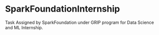 # SparkFoundationInternship
Task Assigned by SparkFoundation under GRIP program for Data Science and ML Internship.
